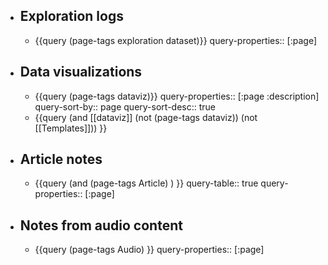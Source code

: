 - ## Exploration logs
	- {{query (page-tags exploration dataset)}}
	  query-properties:: [:page]
- ## Data visualizations
	- {{query (page-tags dataviz)}}
	  query-properties:: [:page :description]
	  query-sort-by:: page
	  query-sort-desc:: true
	- {{query (and [[dataviz]] (not (page-tags dataviz)) (not [[Templates]])) }}
- ## Article notes
	- {{query (and (page-tags Article) ) }}
	  query-table:: true
	  query-properties:: [:page]
- ## Notes from audio content
	- {{query (page-tags Audio) }}
	  query-properties:: [:page]